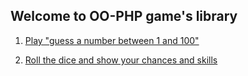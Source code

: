Welcome to OO-PHP game's library
---------------------------------

1. [Play "guess a number between 1 and 100"](games/guess-game)

2. [Roll the dice and show your chances and skills](games/dice-roll)
